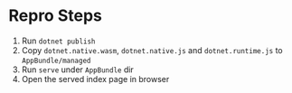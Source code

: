 # Repro Steps

1. Run `dotnet publish`
2. Copy `dotnet.native.wasm`, `dotnet.native.js` and `dotnet.runtime.js` to `AppBundle/managed`
3. Run `serve` under `AppBundle` dir
4. Open the served index page in browser
